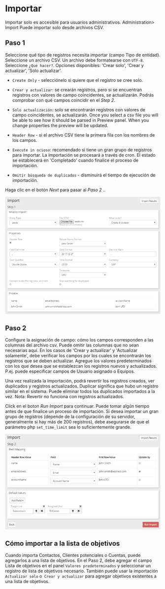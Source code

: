 # Importar

Importar solo es accesible para usuarios administrativos. Administration> Import Puede importar solo desde archivos CSV.

## Paso 1

Seleccione qué tipo de registros necesita importar (campo Tipo de entidad).
Seleccione un archivo CSV. Un archivo debe formatearse con `UTF-8`.
Seleccione `¿Qué hacer?`. Opciones disponibles: 'Crear solo', 'Crear y actualizar', 'Solo actualizar'.

* `Create Only` - selecciónelo si quiere que el registro se cree solo.
* `Crear y actualizar`: se crearán registros, pero si se encuentran registros con valores de campo coincidentes, se actualizarán. Podrás comprobar con qué campos coincidir en el _Step 2_.
* `Solo actualización`: solo se encontrarán registros con valores de campo coincidentes, se actualizarán.
Once you select a csv file you will be able to see how it should be parsed in Preview panel. When you change properties the preview will be updated. 

* `Header Row` - si el archivo CSV tiene la primera fila con los nombres de los campos.
* `Execute in ocioso`: recomendado si tiene un gran grupo de registros para importar. La importación se procesará a través de cron. El estado se establecerá en 'Completado' cuando finalice el proceso de importación.
* `Omitir búsqueda de duplicados` - disminuirá el tiempo de ejecución de importación.

Haga clic en el botón _Next_ para pasar al _Paso 2_ ..

![1](../../../docs/_static/images/administration/import/step-1.png)

## Paso 2

Configure la asignación de campo: cómo los campos corresponden a las columnas del archivo csv. Puede omitir las columnas que no sean necesarias aquí.
En los casos de 'Crear y actualizar' y 'Actualizar solamente', debe verificar los campos por los cuales se encontrarán los registros que se deben actualizar.
Agregue los valores predeterminados con los que desea que se establezcan los registros nuevos y actualizados. P.ej. puede especificar campos de Usuario asignado o Equipos.

Una vez realizada la importación, podrá revertir los registros creados, ver duplicados y registros actualizados. Duplicar significa que hubo un registro similar en el sistema. Puede eliminar todos los duplicados importados a la vez. Nota: Revertir no funciona con registros actualizados.

Click en el boton _Run Import_ para continuar. Puede tomar algún tiempo antes de que finalice un proceso de importación. Si desea importar un gran grupo de registros (depende de la configuración de su servidor, generalmente si hay más de 200 registros), debe asegurarse de que el parámetro php `set_time_limit` sea lo suficientemente grande.

![2](../../../docs/_static/images/administration/import/step-2.png)

## Cómo importar a la lista de objetivos

Cuando importa Contactos, Clientes potenciales o Cuentas, puede agregarlos a una lista de objetivos. En el Paso 2, debe agregar el campo Lista de objetivos en el panel `Valores predeterminados` y seleccionar un registro de lista de objetivos necesario. También puede usar la importación `Actualizar solo` o` Crear y actualizar` para agregar objetivos existentes a una lista de objetivos.
